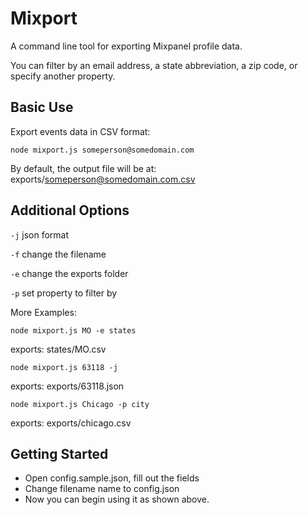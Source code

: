 # Mixport

A command line tool for exporting Mixpanel profile data.

You can filter by an email address, a state abbreviation, a zip code, or specify another property.

## Basic Use

Export events data in CSV format:

`node mixport.js someperson@somedomain.com`

By default, the output file will be at: exports/someperson@somedomain.com.csv

## Additional Options

`-j` json format

`-f` change the filename

`-e` change the exports folder

`-p` set property to filter by

More Examples: 

`node mixport.js MO -e states`

exports: states/MO.csv

`node mixport.js 63118 -j`

exports: exports/63118.json

`node mixport.js Chicago -p city`

exports: exports/chicago.csv

## Getting Started

- Open config.sample.json, fill out the fields
- Change filename name to config.json
- Now you can begin using it as shown above.








